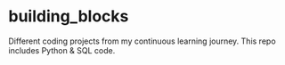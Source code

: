 # building_blocks
Different coding projects from my continuous learning journey.
This repo includes Python & SQL code.
